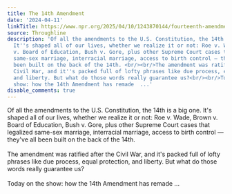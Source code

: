 ```yaml
---
title: The 14th Amendment
date: '2024-04-11'
linkTitle: https://www.npr.org/2025/04/10/1243870144/fourteenth-amendment
source: Throughline
description: 'Of all the amendments to the U.S. Constitution, the 14th is a big one.
  It''s shaped all of our lives, whether we realize it or not: Roe v. Wade, Brown
  v. Board of Education, Bush v. Gore, plus other Supreme Court cases that legalized
  same-sex marriage, interracial marriage, access to birth control — they''ve all
  been built on the back of the 14th. <br/><br/>The amendment was ratified after the
  Civil War, and it''s packed full of lofty phrases like due process, equal protection,
  and liberty. But what do those words really guarantee us?<br/><br/>Today on the
  show: how the 14th Amendment has remade  ...'
disable_comments: true
---
```

Of all the amendments to the U.S. Constitution, the 14th is a big one. It's shaped all of our lives, whether we realize it or not: Roe v. Wade, Brown v. Board of Education, Bush v. Gore, plus other Supreme Court cases that legalized same-sex marriage, interracial marriage, access to birth control — they've all been built on the back of the 14th. <br/><br/>The amendment was ratified after the Civil War, and it's packed full of lofty phrases like due process, equal protection, and liberty. But what do those words really guarantee us?<br/><br/>Today on the show: how the 14th Amendment has remade  ...